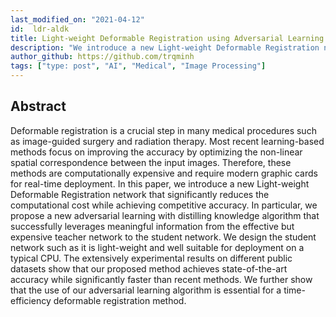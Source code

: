 ```yaml
---
last_modified_on: "2021-04-12"
id:  ldr-aldk
title: Light-weight Deformable Registration using Adversarial Learning with Distilling Knowledge
description: "We introduce a new Light-weight Deformable Registration network."
author_github: https://github.com/trqminh
tags: ["type: post", "AI", "Medical", "Image Processing"]
---
```


## Abstract
Deformable registration is a crucial step in many medical procedures such as image-guided surgery and radiation therapy. Most recent learning-based methods focus on improving the accuracy by optimizing the non-linear spatial correspondence between the input images. Therefore, these methods are computationally expensive and require modern graphic cards for real-time deployment. In this paper, we introduce a new Light-weight Deformable Registration network that significantly reduces the computational cost while achieving competitive accuracy. In particular, we propose a new adversarial learning with distilling knowledge algorithm that successfully leverages meaningful information from the effective but expensive teacher network to the student network. We design the student network such as it is light-weight and well suitable for deployment on a typical CPU. The extensively experimental results on different public datasets show that our proposed method achieves state-of-the-art accuracy while significantly faster than recent methods. We further show that the use of our adversarial learning algorithm is essential for a time-efficiency deformable registration method.
